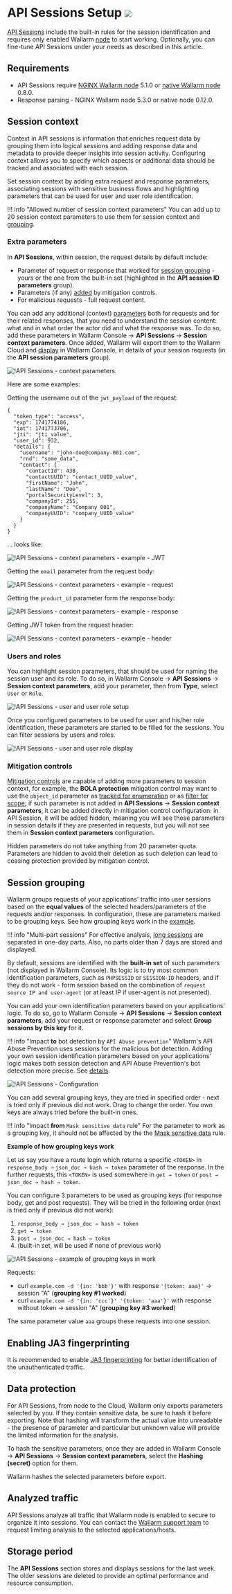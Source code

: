 # API Sessions Setup <a href="../../about-wallarm/subscription-plans/#core-subscription-plans"><img src="../../images/api-security-tag.svg" style="border: none;"></a>

[API Sessions](overview.md) include the built-in rules for the session identification and requires only enabled Wallarm [node](../about-wallarm/overview.md#how-wallarm-works) to start working. Optionally, you can fine-tune API Sessions under your needs as described in this article.

## Requirements

* API Sessions require [NGINX Wallarm node](../installation/nginx-native-node-internals.md#nginx-node) 5.1.0 or [native Wallarm node](../installation/nginx-native-node-internals.md#native-node) 0.8.0.
* Response parsing - NGINX Wallarm node 5.3.0 or native node 0.12.0.

## Session context

Context in API sessions is information that enriches request data by grouping them into logical sessions and adding response data and metadata to provide deeper insights into session activity. Configuring context allows you to specify which aspects or additional data should be tracked and associated with each session.

Set session context by adding extra request and response parameters, associating sessions with sensitive business flows and highlighting parameters that can be used for user and user role identification.

!!! info "Allowed number of session context parameters"
    You can add up to 20 session context parameters to use them for session context and [grouping](#session-grouping).

### Extra parameters

In **API Sessions**, within session, the request details by default include: 

* Parameter of request or response that worked for [session grouping](#session-grouping) - yours or the one from the built-in set (highlighted in the **API session ID parameters** group).
* Parameters (if any) [added](#mitigation-controls) by mitigation controls.
* For malicious requests - full request content.

You can add any additional (context) [parameters](../user-guides/rules/request-processing.md) both for requests and for their related responses, that you need to understand the session content: what and in what order the actor did and what the response was. To do so, add these parameters in Wallarm Console → **API Sessions** → **Session context parameters**. Once added, Wallarm will export them to the Wallarm Cloud and [display](#data-protection) in Wallarm Console, in details of your session requests (in the **API session parameters** group).

![!API Sessions - context parameters](../images/api-sessions/api-sessions-context-parameters.png)

Here are some examples:

Getting the username out of the `jwt_payload` of the request:

```
{
  "token_type": "access",
  "exp": 1741774186,
  "iat": 1741773706,
  "jti": "jti_value",
  "user_id": 932,
  "details": {
    "username": "john-doe@company-001.com",
    "rnd": "some_data",
    "contact": {
      "contactId": 438,
      "contactUUID": "contact_UUID_value",
      "firstName": "John",
      "lastName": "Doe",
      "portalSecurityLevel": 3,
      "companyId": 255,
      "companyName": "Company 001",
      "companyUUID": "company_UUID_value"
    }
  }
}
```

... looks like:

![!API Sessions - context parameters - example - JWT](../images/api-sessions/api-sessions-context-parameters-example-jwt.png)

Getting the `email` parameter from the request body:

![!API Sessions - context parameters - example - request](../images/api-sessions/api-sessions-context-parameters-example-request.png)

Getting the `product_id` parameter form the response body:

![!API Sessions - context parameters - example - response](../images/api-sessions/api-sessions-context-parameters-example-response.png)

Getting JWT token from the request header:

![!API Sessions - context parameters - example - header](../images/api-sessions/api-sessions-context-parameters-example-header.png)

<!--### Sensitive business flows

You can associate sessions with sensitive business flows. To do so, in Wallarm Console → **API Sessions** → **Session context parameters**, add your parameter and select **Context** for it.

![!API Sessions - sensitive business flows](../images/api-sessions/api-sessions-sbf-select.png)
-->

### Users and roles

You can highlight session parameters, that should be used for naming the session user and its role. To do so, in Wallarm Console → **API Sessions** → **Session context parameters**, add your parameter, then from **Type**, select `User` or `Role`.

![!API Sessions - user and user role setup](../images/api-sessions/api-sessions-user-role-select.png)

Once you configured parameters to be used for user and his/her role identification, these parameters are started to be filled for the sessions. You can filter sessions by users and roles.

![!API Sessions - user and user role display](../images/api-sessions/api-sessions-user-role-display.png)

### Mitigation controls

[Mitigation controls](../about-wallarm/mitigation-controls-overview.md) are capable of adding more parameters to session context, for example, the **BOLA protection** mitigation control may want to use the `object_id` parameter as [tracked for enumeration](../api-protection/enumeration-attack-protection.md#enumerated-parameters) or as [filter for scope](../api-protection/enumeration-attack-protection.md#scope-filters); if such parameter is not added in **API Sessions** → **Session context parameters**, it can be added directly in mitigation control configuration: in API Session, it will be added hidden, meaning you will see these parameters in session details if they are presented in requests, but you will not see them in **Session context parameters** configuration.

Hidden parameters do not take anything from 20 parameter quota. Parameters are hidden to avoid their deletion as such deletion can lead to ceasing protection provided by mitigation control.

## Session grouping

Wallarm groups requests of your applications' traffic into user sessions based on the **equal values** of the selected headers/parameters of the requests and/or responses. In configuration, these are parameters marked to be grouping keys. See how grouping keys work in the [example](#grouping-keys-example).

!!! info "Multi-part sessions"
    For effective analysis, [long sessions](exploring.md#multi-day-sessions) are separated in one-day parts. Also, no parts older than 7 days are stored and displayed.

By default, sessions are identified with the **built-in set** of such parameters (not displayed in Wallarm Console). Its logic is to try most common identification parameters, such as `PHPSESSID` or `SESSION-ID` headers, and if they do not work - form session based on the combination of `request source IP and user-agent` (or at least IP if user-agent is not presented).

You can add your own identification parameters based on your applications' logic. To do so, go to Wallarm Console → **API Sessions** → **Session context parameters**, add your request or response parameter and select **Group sessions by this key** for it.

!!! info "Impact **to** bot detection by `API Abuse prevention`"
    Wallarm's API Abuse Prevention uses sessions for the malicious bot detection. Adding your own session identification parameters based on your applications' logic makes both session detection and API Abuse Prevention's bot detection more precise. See [details](overview.md#api-sessions-and-api-abuse-prevention).

![!API Sessions - Configuration](../images/api-sessions/api-sessions-settings.png)

You can add several grouping keys, they are tried in specified order - next is tried only if previous did not work. Drag to change the order. You own keys are always tried before the built-in ones.

!!! info "Impact **from** `Mask sensitive data` rule"
    For the parameter to work as a grouping key, it should not be affected by the the [Mask sensitive data](../user-guides/rules/sensitive-data-rule.md) rule.

<a name="grouping-keys-example"></a>**Example of how grouping keys work**

Let us say you have a route login which returns a specific `<TOKEN>` in `response_body →` `json_doc → hash → token` parameter of the response. In the further requests, this `<TOKEN>` is used somewhere in `get → token` or `post → json_doc → hash → token`.

You can configure 3 parameters to be used as grouping keys (for response body, get and post requests). They will be tried in the following order (next is tried only if previous did not work):

1. `response_body → json_doc → hash → token`
2. `get → token`
3. `post → json_doc → hash → token`
4. (built-in set, will be used if none of previous work)

![!API Sessions - example of grouping keys in work](../images/api-sessions/api-sessions-grouping-keys.png)

Requests:

* curl `example.com -d '{in: 'bbb'}'` with response `'{token: aaa}'` → session "A" (**grouping key #1 worked**)
* curl `example.com -d '{in: 'ccc'}' '{token: 'aaa'}'` with response without token → session "A" (**grouping key #3 worked**)

The same parameter value `aaa` groups these requests into one session.

## Enabling JA3 fingerprinting

It is recommended to enable [JA3 fingerprinting](../admin-en/enabling-ja3.md#overview) for better identification of the unauthenticated traffic.

## Data protection

For API Sessions, from node to the Cloud, Wallarm only exports parameters selected by you. If they contain sensitive data, be sure to hash it before exporting. Note that hashing will transform the actual value into unreadable - the presence of parameter and particular but unknown value will provide the limited information for the analysis.

To hash the sensitive parameters, once they are added in Wallarm Console → **API Sessions** → **Session context parameters**, select the **Hashing (secret)** option for them.

Wallarm hashes the selected parameters before export.

## Analyzed traffic

API Sessions analyze all traffic that Wallarm node is enabled to secure to organize it into sessions. You can contact the [Wallarm support team](mailto:support@wallarm.com) to request limiting analysis to the selected applications/hosts.

## Storage period

The **API Sessions** section stores and displays sessions for the last week. The older sessions are deleted to provide an optimal performance and resource consumption.
